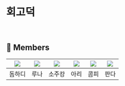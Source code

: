 # 회고덕

<br>

## 🌟 Members
|[![](https://github.com/DomMorello.png?size=80)](https://github.com/DomMorello)|[![](https://github.com/runaNam.png?size=80)](https://github.com/runaNam) |[![](https://github.com/sojukang.png?size=80)](https://github.com/sojukang) | [![](https://github.com/ulimy.png?size=80)](https://github.com/ulimy)| [![](https://github.com/compy-ryu.png?size=80)](https://github.com/compy-ryu)| [![](https://github.com/woong7.png?size=80)](https://github.com/woong7)|
|:---:|:---:|:---:|:---:|:---:|:---:|
| 돔하디 | 루나 | 소주캉 | 아리 | 콤피 | 판다 | 
